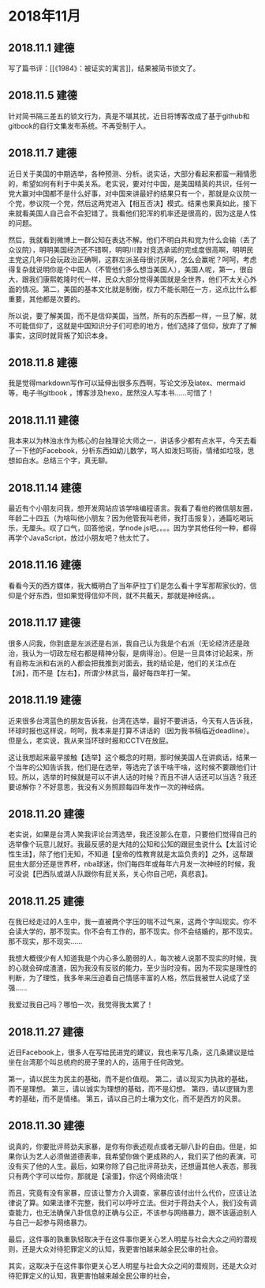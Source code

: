 # 2018年11月

## 2018.11.1 建德

写了篇书评：[[《1984》：被证实的寓言]]，结果被简书锁文了。

## 2018.11.5 建德

针对简书隔三差五的锁文行为，真是不堪其扰，近日将博客改成了基于github和gitbook的自行文集发布系统。不再受制于人。

## 2018.11.7 建德

近日关于美国的中期选举，各种预测、分析。说实话，大部分看起来都蛮一厢情愿的，希望如何有利于中美关系。老实说，要对付中国，是美国精英的共识，任何一党大赢对中国都不是什么好事，对中国来讲最好的结果只有一个，那就是众议院一个党，参议院一个党，然后这两党进入【相互否决】模式。结果也果真如此，接下来就看美国人自己会不会犯错了。我看他们犯浑的机率还是很高的，因为这是人性的问题。

然后，我就看到微博上一群公知在表达不解。他们不明白共和党为什么会输（丢了众议院），明明美国经济还不错啊，明明川普对竞选承诺的完成度很高啊，明明民主党这几年只会玩政治正确啊，这群左派圣母很讨厌啊，怎么会赢呢？呵呵，考虑得复杂就说明你是个中国人（不管他们多么想当美国人），美国人呢，第一，很自大，跟我们康熙乾隆时代一样，民众大部分觉得美国就是全世界，他们不太关心外面的情况。第二，美国的基本文化就是制衡，权力不能长期在一方，这点比什么都重要，其他都是次要的。

所以说，要了解美国，而不是信仰美国，当然，所有的东西都一样，一旦了解，就不可能信仰了，这就是中国知识分子们可悲的地方，他们选择了信仰，放弃了了解事实，这同时就背叛了知识本身。

## 2018.11.8 建德

我是觉得markdown写作可以延伸出很多东西啊，写论文涉及latex、mermaid等，电子书gitbook ，博客涉及hexo，居然没人写本书……可惜了！

## 2018.11.11 建德

我本来以为林浊水作为核心的台独理论大师之一，讲话多少都有点水平，今天去看了一下他的Facebook，分析东西如幼儿数学，骂人如泼妇骂街，情绪如垃圾，思想如白水。总结三个字，真无聊。

## 2018.11.14 建德

最近有个小朋友问我，想开发网站应该学啥编程语言。我看了看他的微信朋友圈，年龄二十四五（为啥叫他小朋友？因为他管我叫老师，我打击报复），通篇吃喝玩乐，无厘头。叹了口气，回答他说，学node.js吧。。。。因为学其他任何一种，都得再学个JavaScript，放过小朋友吧？他太忙了。

## 2018.11.16 建德

看看今天的西方媒体，我大概明白了当年萨拉丁们是怎么看十字军那帮家伙的，信仰是个好东西，但如果觉得信仰不同，就不共戴天，那就是神经病。。

## 2018.11.17 建德

很多人问我，你到底是左派还是右派，我自己认为我是个右派（无论经济还是政治，我认为一切政左经右都是精神分裂，是病得治）。但是一旦具体讨论起来，所有自称左派和右派的人都会把我推到对面去，我的结论是，他们的关注点在【派】，而不是【左右】，所谓少林武当，最好每四年打一架。

## 2018.11.19 建德

近来很多台湾蓝色的朋友告诉我，台湾在选举，最好不要讲话，今天有人告诉我，环球时报也这样说，呵呵，我本来是打算不讲话的（因为我书稿临近deadline）。但是么，老实说，我从来当环球时报和CCTV在放屁。

这让我想起来最早接触【选举】这个概念的时期，那时候美国人在讲疯话，结果一个当年的公知告诉我，他们是在选举，等选完了该干啥干啥，这时候不要跟他们计较。所以，选举的时候就是可以不讲人话的时候？而且不讲人话还可以当选？我还要谅解你？不好意思，我没有义务照顾每四年发作一次的神经病。

## 2018.11.20 建德

老实说，如果是台湾人笑我评论台湾选举，我还没那么在意，只要他们觉得自己的选举像个玩意儿就好。我最反感的是大陆的公知和公知的跟屁虫说什么【太监讨论性生活】，除了他们无知，不知道【皇帝的性教育就是太监负责的】之外，这帮跟屁虫大部分还是世界杯，nba球迷，你们每四年或每年六月发一次神经的时候，我可没说【巴西队或湖人队跟你有屁关系，关心你自己吧，真悲哀】。

## 2018.11.25 建德

在我已经走过的人生中，我一直被两个字压的喘不过气来，这两个字叫现实。你不会读大学的，那不现实。你不会有工作的，那不现实。你不会结婚的，那不现实。那不现实，那不现实……

我想大概很少有人知道我是个内心多么脆弱的人，每次被人说那不现实的时候，我的心就会碎成渣渣，因为我没有反驳的能力，至少当时没有。因为不现实是理性的判断，为了理性，我多年来压迫着自己情感丰富的人格，然后我被世人说成了坚强……

我爱过我自己吗？哪怕一次，我觉得我太累了！

## 2018.11.27 建德

近日Facebook上，很多人在写给民进党的建议，我也来写几条，这几条建议是给坐在台湾那个叫总统府的房子里的人的，适用于任何政党。

第一，请以民生为民主的基础，而不是价值观。 第二，请以现实为执政的基础，而不是理想。 第三，请以诚实为理想的基础，而不是幻想。 第四，请以逻辑为思考的基础，而不是情绪。 第五，请以自己的土壤为文化，而不是西方的风景。

## 2018.11.30 建德

说真的，你要批评蒋劲夫家暴，是你有你表述观点或者无聊八卦的自由。但是，如果你认为艺人必须做道德表率，我希望你做个更成熟的人，我们买了他的表演，可没有买了他的人生。最后，如果你除了自己批评蒋劲夫，还想逼其他人表态，那我只有两个字可以给你，那就是【滚蛋】，你这个网络流氓！

而且，究竟有没有家暴，应该让警方介入调查，家暴应该付出什么代价，应该让法律说了算。如果法律不完整，我们可以呼吁立法。但对于蒋劲夫个人，我们没有调查能力，也无法确保八卦信息的正确与公正，不该参与网络暴力，跟不该逼迫别人与自己一起参与网络暴力。

最后，这件事的孰重孰轻取决于在这件事你更关心艺人明星与社会大众之间的潜规则，还是大众对待犯罪定义的认知，我更害怕越来越全民公审的社会。

其实，这取决于在这件事你更关心艺人明星与社会大众之间的潜规则，还是大众对待犯罪定义的认知，我更害怕越来越全民公审的社会，
